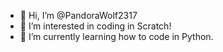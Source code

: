 - 👋 Hi, I’m @PandoraWolf2317
- 👀 I’m interested in coding in Scratch!
- 🌱 I’m currently learning how to code in Python.

<!---
PandoraWolf2317/PandoraWolf2317 is a ✨ special ✨ repository because its `README.md` (this file) appears on your GitHub profile.
You can click the Preview link to take a look at your changes.
--->
